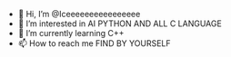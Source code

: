 - 👋 Hi, I’m @Iceeeeeeeeeeeeeeee
- 👀 I’m interested in AI PYTHON AND ALL C LANGUAGE
- 🌱 I’m currently learning C++
- 📫 How to reach me FIND BY YOURSELF
